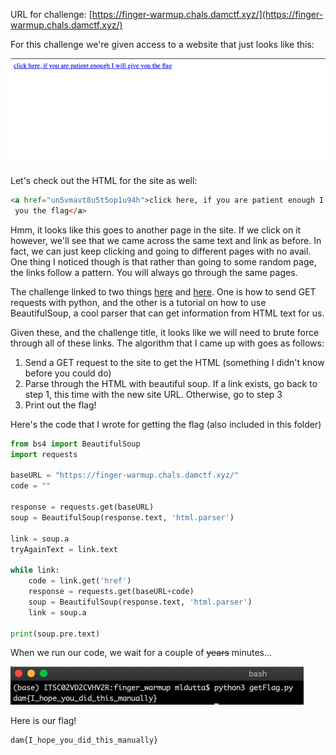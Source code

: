 URL for challenge: [https://finger-warmup.chals.damctf.xyz/](https://finger-warmup.chals.damctf.xyz/)

For this challenge we're given access to a website that just looks like this:

![](images/firstPage.png)

Let's check out the HTML for the site as well:

```html
<a href="un5vmavt8u5t5op1u94h">click here, if you are patient enough I will give
 you the flag</a>
```

Hmm, it looks like this goes to another page in the site. If we click on it
however, we'll see that we came across the same text and link as before. In fact, we can just 
keep clicking and going to different pages with no avail. One thing I noticed though is that
rather than going to some random page, the links follow a pattern. You will always go through
the same pages.

The challenge linked to two things 
[here](https://realpython.com/python-requests/) and 
[here](https://programminghistorian.org/en/lessons/intro-to-beautiful-soup). 
One is how to send GET requests with python, and the other is a tutorial on 
how to use BeautifulSoup, a cool parser that can get information from HTML text 
for us.

Given these, and the challenge title, it looks like we will need to brute force 
through all of these links. The algorithm that I came up with goes as follows:

1. Send a GET request to the site to get the HTML (something I didn't know 
before you could do)
2. Parse through the HTML with beautiful soup. If a link exists, go back to step
1, this time with the new site URL. Otherwise, go to step 3
3. Print out the flag!

Here's the code that I wrote for getting the flag (also included in this folder)

```python
from bs4 import BeautifulSoup
import requests

baseURL = "https://finger-warmup.chals.damctf.xyz/"
code = ""

response = requests.get(baseURL)
soup = BeautifulSoup(response.text, 'html.parser')

link = soup.a
tryAgainText = link.text

while link:
    code = link.get('href')
    response = requests.get(baseURL+code)
    soup = BeautifulSoup(response.text, 'html.parser')
    link = soup.a

print(soup.pre.text)
```

When we run our code, we wait for a couple of ~~years~~ minutes...

![](images/getFlag.png)

Here is our flag!

```
dam{I_hope_you_did_this_manually}
```
